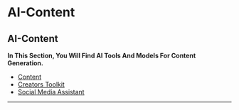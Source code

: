 # AI-Content

## AI-Content

**In This Section, You Will Find AI Tools And Models For Content Generation.**

- [Content](Content.md)
- [Creators Toolkit](Creators%20Toolkit.md)
- [Social Media Assistant](Social%20Media%20Assistant.md)

***
